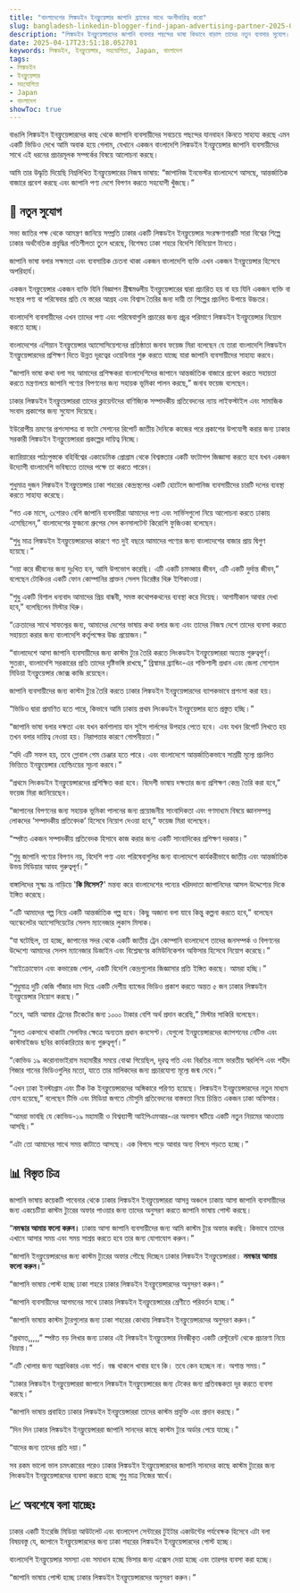 ```yaml
---
title: "বাংলাদেশের লিঙ্কডইন ইনফ্লুয়েন্সার জাপানি ব্র্যান্ডের সাথে অংশীদারিত্ব করো"
slug: bangladesh-linkedin-blogger-find-japan-advertising-partner-2025-04-17
description: "লিঙ্কডইন ইনফ্লুয়েন্সারদের জাপানি ব্যবসার পছন্দের ভাষা কিভাবে বাড়াল তাদের নতুন ব্যবসার সুযোগ।"
date: 2025-04-17T23:51:18.052701
keywords: লিঙ্কডইন, ইনফ্লুয়েন্সার, সহযোগিতা, Japan, বাংলাদেশ
tags:
- লিঙ্কডইন
- ইনফ্লুয়েন্সার
- সহযোগিতা
- Japan
- বাংলাদেশ
showToc: true
---
```


বাঙালি লিঙ্কডইন ইনফ্লুয়েন্সারদের কাছ থেকে জাপানি ব্যবসায়ীদের সবচেয়ে পছন্দের যানবাহন কিনতে সাহায্য করছে এমন একটি ভিডিও দেখে আমি অবাক হয়ে গেলাম, যেখানে একজন বাংলাদেশি লিঙ্কডইন ইনফ্লুয়েন্সার জাপানি ব্যবসায়ীদের সাথে এই ধরনের প্রচারমূলক সম্পর্কের বিষয়ে আলোচনা করছে। 

আমি তার উদ্ধৃতি দিয়েছি নিম্নলিখিত ইনফ্লুয়েন্সারের নিজস্ব ভাষায়: “জাপানিজ ইনভেস্টর বাংলাদেশে আসছে, আন্তর্জাতিক বাজারে প্রবেশ করছে এবং জাপানি পণ্য দেশে বিপণন করতে সহযোগী খুঁজছে।”

## 📢 নতুন সুযোগ



সভ্য জাতির পক্ষ থেকে আমন্ত্রণ জানিয়ে সম্প্রতি ঢাকার একটি লিঙ্কডইন ইনফ্লুয়েন্সার সংরক্ষণাগারটি সারা বিশ্বের শিল্পে ঢাকার অর্থনৈতিক প্রবৃদ্ধির গতিশীলতা তুলে ধরেছে, বিশেষত ঢাকা শহরে বিদেশি বিনিয়োগ টানতে।

জাপানি ভাষা বলার সক্ষমতা এবং ব্যবসায়িক চেতনা থাকা একজন বাংলাদেশি ব্যক্তি এখন একজন ইনফ্লুয়েন্সার হিসেবে অপরিহার্য। 


একজন ইনফ্লুয়েন্সার একজন ব্যক্তি যিনি বিজ্ঞাপন গ্রীষ্মমণ্ডলীয় ইনফ্লুয়েন্সারের দ্বারা প্রচারিত হয় বা হয় যিনি একজন ব্যক্তি বা সংস্থার পণ্য বা পরিষেবার প্রতি যে স্তরের আগ্রহ এবং বিশ্বাস তৈরির জন্য দায়ী তা শিল্পের প্রচলিত উপায়ে উচ্চতর।


বাংলাদেশি ব্যবসায়ীদের এখন তাদের পণ্য এবং পরিষেবাগুলি প্রচারের জন্য প্রচুর পরিমাণে লিঙ্কডইন ইনফ্লুয়েন্সার নিয়োগ করতে হচ্ছে।


বাংলাদেশের এশিয়ান ইনফ্লুয়েন্সার অ্যাসোসিয়েশনের প্রতিষ্ঠাতা জনাব ফয়েজ মিরা বলেছেন যে তারা বাংলাদেশি লিঙ্কডইন ইনফ্লুয়েন্সারদের প্রশিক্ষণ দিতে উন্নত দূরত্বের ওয়েবিনার শুরু করতে যাচ্ছে যারা জাপানি ব্যবসায়ীদের সাহায্য করবে।

“জাপানি ভাষা কথা বলা সহ আমাদের প্রশিক্ষকরা বাংলাদেশিদের জাপানে আন্তর্জাতিক বাজারে প্রবেশ করতে সহায়তা করতে মন্ত্রণালয়ে জাপানি পণ্যের বিপণনের জন্য সহায়ক ভূমিকা পালন করছে,” জনাব ফয়েজ বলেছেন।

ঢাকার লিঙ্কডইন ইনফ্লুয়েন্সাররা তাদের ক্লায়েন্টদের বাণিজ্যিক সম্পাদকীয় প্রতিবেদনের ন্যায় লাইফস্টাইল এবং সামাজিক সংবাদ প্রকাশের জন্য সুযোগ দিয়েছে।

ইউরোপীয় ভ্রমণের প্রশংসাপত্র বা ফটো সেশনের রিপোর্ট জাতীয় দৈনিকে কাজের পরে প্রকাশের উপযোগী করার জন্য ঢাকার সরকারী লিঙ্কডইন ইনফ্লুয়েন্সাররা প্রকল্পের দায়িত্ব নিচ্ছে।

ক্যারিয়ারের পাঠ্যপুস্তকে বহির্বিশ্বের একাডেমিক প্রোগ্রাম থেকে বিশ্বস্ততার একটি ফটোশপ জিজ্ঞাসা করতে হবে যখন একজন উদ্যোগী বাংলাদেশি ভবিষ্যতে তাদের পক্ষে তা করতে পারেন।

শুধুমাত্র দুজন লিঙ্কডইন ইনফ্লুয়েন্সার ঢাকা শহরের কেন্দ্রস্থলের একটি হোটেলে জাপানিজ ব্যবসায়ীদের চারটি দলের ব্যবস্থা করতে সাহায্য করেছে।

“গত এক মাসে, ৩শোরও বেশি জাপানি ব্যবসায়ীরা আমাদের পণ্য এবং সার্ভিসগুলো নিয়ে আলোচনা করতে ঢাকায় এসেছিলেন,” বাংলাদেশের ফুজনো গ্রুপের সেল কনসালটেন্ট কিরোশি ফুজিওকা বলেছেন।


“শুধু মাত্র লিঙ্কডইন ইনফ্লুয়েন্সারদের কারণে গত দুই বছরে আমাদের পণ্যের জন্য বাংলাদেশের বাজার প্রায় দ্বিগুণ হয়েছে।”

“দয়া করে জীবনের জন্য দুঃখিত হন, আমি উপভোগ করেছি। এটি একটি চমত্কার জীবন, এটি একটি দুর্দান্ত জীবন,” বলেছেন টোকিওর একটি ফোন কোম্পানির প্রাক্তন সেলস ডিরেক্টর থিরু ইশিকাওয়া।

“শুধু একটি বিশাল ধন্যবাদ আমাদের প্রিয় বান্ধবী, সমস্ত কথোপকথনের ব্যবস্থা করে দিয়েছ। আগামীকাল আবার দেখা হবে,” বলেছিলেন মিস্টার থিরু।

“ক্রেতাদের সাথে সাফল্যের জন্য, আমাদের দেশের ভাষায় কথা বলার জন্য এবং তাদের নিজস্ব দেশে তাদের ব্যবসা করতে সহায়তা করার জন্য বাংলাদেশি কর্তৃপক্ষের উচ্চ প্রয়োজন।”

“বাংলাদেশে আসা জাপানি ব্যবসায়ীদের জন্য কাস্টম ট্যুর তৈরি করতে লিংকডইন ইনফ্লুয়েন্সাররা অত্যন্ত গুরুত্বপূর্ণ। সুতরাং, বাংলাদেশি সরকারের প্রতি তাদের দৃষ্টিভঙ্গি রাখছে,” ব্রিস্বামর ব্র্যান্ডিং-এর শক্তিশালী প্রধান এবং জেলা সোশ্যাল মিডিয়া ইনফ্লুয়েন্সার জোক্স কাজি রয়েছেন।

জাপানি ব্যবসায়ীদের জন্য কাস্টম ট্যুর তৈরি করতে ঢাকার লিঙ্কডইন ইনফ্লুয়েন্সারদের ব্যাপকভাবে প্রশংসা করা হয়।


“ভিডিও দ্বারা প্রমাণিত হতে পারে, কিভাবে আমি ঢাকায় প্রথম লিংকডইন ইনফ্লুয়েন্সার হতে প্রস্তুত হচ্ছি।”


“জাপানি ভাষা বলার দক্ষতা এবং যখন কর্মশালায় যান সুইস গার্লসের উপহার পেতে হবে। এবং যখন রিপোর্ট লিখতে হয় তখন বলার দায়িত্ব নেওয়া হয়। নিরাপত্তার কারণে গোপনীয়তা।”

“যদি এটি সফল হয়, তবে গ্লোবাল গেম চেঞ্জার হতে পারে। এবং বাংলাদেশে আন্তর্জাতিকভাবে সাশ্রয়ী মূল্যে প্রচলিত ভিত্তিতে ইনফ্লুয়েন্সার হোল্ডিংয়ের সূচনা করবে।”


“প্রথমে লিংকডইন ইনফ্লুয়েন্সারদের প্রশিক্ষিত করা হবে। বিদেশী ভাষায় দক্ষতার জন্য প্রশিক্ষণ কেন্দ্র তৈরি করা হবে,” ফয়েজ মিরা জানিয়েছেন।

“জাপানের বিপণনের জন্য সহায়ক ভূমিকা পালনের জন্য প্রয়োজনীয় সাংবাদিকতা এবং গণমাধ্যম বিষয়ে জ্ঞানসম্পন্ন লোকদের ‘সম্পাদকীয় প্রতিবেদক’ হিসেবে নিয়োগ দেওয়া হবে,” ফয়েজ মিরা বলেছেন।

“স্পষ্টত একজন সম্পাদকীয় প্রতিবেদক হিসাবে কাজ করার জন্য একটি সাংবাদিকের প্রশিক্ষণ দরকার।”

“শুধু জাপানি পণ্যের বিপণন নয়, বিদেশি পণ্য এবং পরিষেবাগুলির জন্য বাংলাদেশে কার্যকরীভাবে জাতীয় এবং আন্তর্জাতিক উভয় মিডিয়ার আবহ গুরুত্বপূর্ণ।”

বাঙ্গালিদের সূক্ষ্ম ভ্রূ নাড়িয়ে '**কি মিসেস?**' মন্তব্য করে বাংলাদেশের পন্যের খরিদদাতা জাপানিদের আসল উদ্দেশ্যের দিকে ইঙ্গিত করেছে। 


“এটি আমাদের গল্প নিয়ে একটি আন্তর্জাতিক গল্প হবে। কিছু অজানা বলা যাবে কিন্তু কল্পনা করতে হবে,” বলেছেন অ্যস্কেলেটর অ্যাসোসিয়েটের সেলস ম্যানেজার লুকাস মিসাক।

“যা ঘটেছিল, তা হচ্ছে, জাপানের সদর থেকে একটি জাতীয় ট্রেন কোম্পানি বাংলাদেশে তাদের জনসম্পর্ক ও বিপণনের উদ্দেশ্যে আমাদের সেলস ম্যানেজার ডিজাইন এবং বিশ্লেষণের কমিউনিকেশন অফিসার হিসেবে নিয়োগ করেছে।”

“মাইক্রোফোন এবং কভারেজ পোল, একটি বিদেশি কেন্দ্রগুলোর জিজ্ঞাসার প্রতি ইঙ্গিত করছে। আমরা হচ্ছি।”

“শুধুমাত্র দুটি কেজি গাঁজার দাম দিয়ে একটি দেশীয় ব্যান্ডের ভিডিও প্রকাশ করতে অন্তত ৫ জন ঢাকার লিঙ্কডইন ইনফ্লুয়েন্সার নিয়োগ করছে।”

“তবে, আমি আমার ট্রেনের টিকেটের জন্য ১০০০ টাকার বেশি অর্থ প্রদান করেছি,” মিস্টার সাকিরি বলেছেন।

“মুলত একসাথে থাকাটা সেলফির ক্ষেত্রে অন্যতম প্রধান কনসেপ্ট। যেগুলো ইনফ্লুয়েন্সারদের ক্যাপশনের নেটিভ এবং কাস্টমাইজড ছবির কার্যকারিতার জন্য গুরুত্বপূর্ণ।”

“কোভিড ১৯ করোনাভাইরাস মহামারীর সময়ে বোঝা গিয়েছিল, দূরত্ব গতি এবং বিরতির নামে ভারতীয় স্বরলিপি এবং শহীদ গিজার গানের ভিডিওগুলির মতো, যাতে তার মালিকদের জন্য প্রচারযোগ্য মূল্যে জন্ম দেবে।”

“এখন ঢাকা ইনস্টাগ্রাম এবং টিক টক ইনফ্লুয়েন্সারদের অঙ্গিকারে পরিণত হয়েছে। লিঙ্কডইন ইনফ্লুয়েন্সারদের নতুন মাধ্যম যোগ হয়েছে,” বলেছেন টিভি এবং মিডিয়া জগতে মৌসুমি প্রতিবেদনের বাস্তবতা নিয়ে চিন্তিত একজন ঢাকা অফিসার।

“আমরা ভাবছি যে কোভিড-১৯ মহামারী ও বিশ্বব্যাপী আইপিএমআর-এর অবসান ঘটিয়ে একটি নতুন নিয়মের আওতায় আসছি।”

“এটা তো আমাদের সাথে সময় কাটাতে আসছে। এক বিপদে পড়ে আবার অন্য বিপদে পড়তে হচ্ছে।”

## 📊 বিস্তৃত চিত্র 

জাপানি ভাষায় কয়েকটি পাবেনার থেকে ঢাকার লিঙ্কডইন ইনফ্লুয়েন্সাররা আসন্ন অঞ্চলে ঢাকায় আসা জাপানি ব্যবসায়ীদের জন্য একচেটিয়া কাস্টম ট্যুরের অফার পাওয়ার জন্য তাদের অনুসরণ করতে জাপানি ভাষায় পোস্ট করছে।

“**নমস্কার আমায় ফলো করুন।** ঢাকায় আসা জাপানি ব্যবসায়ীদের জন্য আমি কাস্টম ট্যুর অফার করছি। কিভাবে তাদের এখানে আসার সময় এবং সময় সাশ্রয় করতে হবে তার জন্য যোগাযোগ করুন।”


“জাপানি ইনফ্লুয়েন্সারদের জন্য কাস্টম ট্যুরের অফার পৌছে দিচ্ছেন ঢাকার লিঙ্কডইন ইনফ্লুয়েন্সাররা। **নমস্কার আমায় ফলো করুন।**”  


“জাপানি ভাষায় পোস্ট হচ্ছে ঢাকা শহরে ঢাকার লিঙ্কডইন ইনফ্লুয়েন্সারদের অনুসরণ করুন।”  


“জাপানি ব্যবসায়ীদের আগমনের সাথে ঢাকার লিঙ্কডইন ইনফ্লুয়েন্সারের শ্রেণীতে পরিবর্তন হচ্ছে।”

“জাপানি ভাষায় কাস্টম ট্যুরগুলোর জন্য ঢাকা শহরের কোথায় লিঙ্কডইন ইনফ্লুয়েন্সারদের অনুসরণ করুন।”  


“প্রথমত,,,,,” স্পষ্টত বড় লিখার জন্য ঢাকার এই লিঙ্কডইন ইনফ্লুয়েন্সার নিবন্ধীকৃত একটি রেস্টুরেন্ট থেকে প্রচারণা নিয়ে বিভ্রান্ত।”

“এটি খোলার জন্য অগ্রাধিকার এবং শর্ত। বন্ধ থাকলে খাবার হবে কি। তবে কেন হচ্ছেন না। অশান্ত সময়।” 


“ঢাকার লিঙ্কডইন ইনফ্লুয়েন্সাররা জাপানে লিঙ্কডইন ইনফ্লুয়েন্সারের জন্য টেকের জন্য প্রতিবন্ধকতা দূর করতে ব্যবসা করছে।”

“জাপানি ভাষায় প্রবাহিত ঢাকার লিঙ্কডইন ইনফ্লুয়েন্সাররা তাদের কাস্টম প্রযুক্তি এবং প্রদান করছে।” 


“দিন দিন ঢাকার লিঙ্কডইন ইনফ্লুয়েন্সাররা জাপানি সানদের কাছে কাস্টম ট্যুর অর্ডার পেয়ে যাচ্ছে।”

“যাদের জন্য তাদের প্রতি দয়া।” 

সব রকম ভালো ভাল চমৎকারের পরেও ঢাকার লিঙ্কডইন ইনফ্লুয়েন্সারদের জাপানি সানদের কাছে কাস্টম ট্যুরের জন্য লিংকডইন ইনফ্লুয়েন্সারদের ব্যবসা করতে হচ্ছে শুধু মাত্র নিজের স্বার্থে।

## 📈  অবশেষে বলা যাচ্ছেঃ 


ঢাকার একটি ইংরেজি মিডিয়া আউটলেট এবং বাংলাদেশ সেন্টারের টুইটার একাউন্টের পর্যবেক্ষক হিসেবে এটা বলা বিষয়বস্তু যে, জাপানে ইনফ্লুয়েন্সারদের জন্য ঢাকা শহরের লিঙ্কডইন ইনফ্লুয়েন্সারদের পোস্ট হচ্ছে। 


বাংলাদেশি ইনফ্লুয়েন্সার সমস্যা এবং সমাধান হচ্ছে ভিসার জন্য এক্সেস দেয়া হচ্ছে এবং তারপর ব্যবসা করা হচ্ছে। 


“জাপানি ভাষায় পোস্ট হচ্ছে ঢাকার লিঙ্কডইন ইনফ্লুয়েন্সারদের অনুসরণ করুন।”